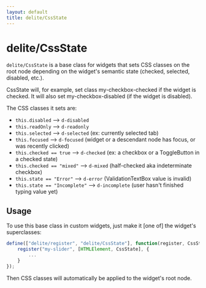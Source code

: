 ```yaml
---
layout: default
title: delite/CssState
---
```


# delite/CssState

`delite/CssState` is a base class for widgets that sets CSS classes on the root node depending on the widget's
semantic state (checked, selected, disabled, etc.).

CssState will, for example, set class my-checkbox-checked if the widget is checked.
It will also set my-checkbox-disabled (if the widget is disabled).

The CSS classes it sets are:

* `this.disabled` --> `d-disabled`
* `this.readOnly` --> `d-readonly`
* `this.selected` --> `d-selected` (ex: currently selected tab)
* `this.focused` --> `d-focused` (widget or a descendant node has focus, or was recently clicked)
* `this.checked == true` --> `d-checked` (ex: a checkbox or a ToggleButton in a checked state)
* `this.checked == "mixed"` --> `d-mixed` (half-checked aka indeterminate checkbox)
* `this.state == "Error"` --> `d-error` (ValidationTextBox value is invalid)
* `this.state == "Incomplete"` --> `d-incomplete` (user hasn't finished typing value yet)

## Usage

To use this base class in custom widgets, just make it [one of] the widget's superclasses:
    
```js
define(["delite/register", "delite/CssState"], function(register, CssState){
	register("my-slider", [HTMLElement, CssState], {
		...
	}
});
```

Then CSS classes will automatically be applied to the widget's root node.
